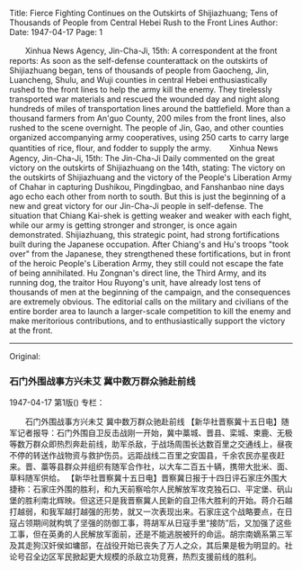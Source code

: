 Title: Fierce Fighting Continues on the Outskirts of Shijiazhuang; Tens of Thousands of People from Central Hebei Rush to the Front Lines
Author:
Date: 1947-04-17
Page: 1

　　Xinhua News Agency, Jin-Cha-Ji, 15th: A correspondent at the front reports: As soon as the self-defense counterattack on the outskirts of Shijiazhuang began, tens of thousands of people from Gaocheng, Jin, Luancheng, Shulu, and Wuji counties in central Hebei enthusiastically rushed to the front lines to help the army kill the enemy. They tirelessly transported war materials and rescued the wounded day and night along hundreds of miles of transportation lines around the battlefield. More than a thousand farmers from An'guo County, 200 miles from the front lines, also rushed to the scene overnight. The people of Jin, Gao, and other counties organized accompanying army cooperatives, using 250 carts to carry large quantities of rice, flour, and fodder to supply the army.
　　Xinhua News Agency, Jin-Cha-Ji, 15th: The Jin-Cha-Ji Daily commented on the great victory on the outskirts of Shijiazhuang on the 14th, stating: The victory on the outskirts of Shijiazhuang and the victory of the People's Liberation Army of Chahar in capturing Dushikou, Pingdingbao, and Fanshanbao nine days ago echo each other from north to south. But this is just the beginning of a new and great victory for our Jin-Cha-Ji people in self-defense. The situation that Chiang Kai-shek is getting weaker and weaker with each fight, while our army is getting stronger and stronger, is once again demonstrated. Shijiazhuang, this strategic point, had strong fortifications built during the Japanese occupation. After Chiang's and Hu's troops "took over" from the Japanese, they strengthened these fortifications, but in front of the heroic People's Liberation Army, they still could not escape the fate of being annihilated. Hu Zongnan's direct line, the Third Army, and its running dog, the traitor Hou Ruyong's unit, have already lost tens of thousands of men at the beginning of the campaign, and the consequences are extremely obvious. The editorial calls on the military and civilians of the entire border area to launch a larger-scale competition to kill the enemy and make meritorious contributions, and to enthusiastically support the victory at the front.



<hr /> 

Original: 


### 石门外围战事方兴未艾  冀中数万群众驰赴前线

1947-04-17
第1版()
专栏：

　　石门外围战事方兴未艾
    冀中数万群众驰赴前线
    【新华社晋察冀十五日电】随军记者报导：石门外围自卫反击战刚一开始，冀中藁城、晋县、栾城、束鹿、无极等数万群众即热烈奔赴前线，助军杀敌，于战场周围长达数百里之交通线上，昼夜不停的转送作战物资与救护伤员。远距战线二百里之安国县，千余农民亦星夜赶来。晋、藁等县群众并组织有随军合作社，以大车二百五十辆，携带大批米、面、草料随军供给。
    【新华社晋察冀十五日电】晋察冀日报于十四日评石家庄外围大捷称：石家庄外围的胜利，和九天前察哈尔人民解放军攻克独石口、平定堡、矾山堡的胜利南北辉映。但这还只是我晋察冀人民新的自卫伟大胜利的开始。蒋介石越打越弱，和我军越打越强的形势，就又一次表现出来。石家庄这个战略要点，在日寇占领期间就构筑了坚强的防御工事，蒋胡军从日寇手里“接防”后，又加强了这些工事，但在英勇的人民解放军面前，还是不能逃脱被歼的命运。胡宗南嫡系第三军及其走狗汉奸侯如墉部，在战役开始已丧失了万人之众，其后果是极为明显的。社论号召全边区军民掀起更大规模的杀敌立功竞赛，热烈支援前线的胜利。
